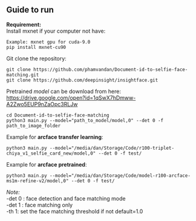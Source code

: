 **Guide to run**
---
**Requirement:**  
Install mxnet if your computer not have:
```
Example: mxnet gpu for cuda-9.0
pip install mxnet-cu90
```
Git clone the repository:
```
git clone https://github.com/phamvandan/Document-id-to-selfie-face-matching.git
git clone https://github.com/deepinsight/insightface.git
```
Pretrained _model_ can be download from here:  
https://drive.google.com/open?id=1qSwX7hDmww-A2Zwo5EUP9nZaOpc3RLJw  
```
cd Document-id-to-selfie-face-matching
python3 main.py --model="path_to_model/model,0" --det 0 -f path_to_image_folder
```
Example for **arcface transfer learning**:
```
python3 main.py --model="/media/dan/Storage/Code/r100-triplet-chiya_v1_selfie_card_new/model,0" --det 0 -f test/
```
Example for **arcface pretrained**:
```
python3 main.py --model="/media/dan/Storage/Code/model-r100-arcface-ms1m-refine-v2/model,0" --det 0 -f test/
```
_Note:_  
-det 0 : face detection and face matching mode  
-det 1 : face matching only  
-th 1: set the face matching threshold if not default=1.0
